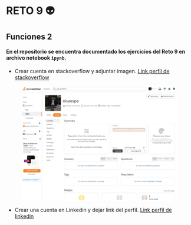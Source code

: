 # RETO 9 👽
## Funciones 2
#### En el repositorio se encuentra documentado los ejercicios del Reto 9 en archivo notebook `ipynb`.


+ Crear cuenta en stackoverflow y adjuntar imagen.
[Link perfil de stackoverflow](https://stackoverflow.com/users/22765571/nisaespa?tab=profile)
<div align='center'>
<figure> <img src="https://raw.githubusercontent.com/nisaespa/RETO3/main/stackoverflow.png" alt="" width="1000" height="auto"/></br>
<figcaption><b></b></figcaption></figure>
</div>

+ Crear una cuenta en Linkedin y dejar link del perfil.
[Link perfil de linkedin](https://www.linkedin.com/in/nicolas-santiago-estupi%C3%B1an-parada-9b0408297)

